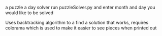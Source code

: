 a puzzle a day solver
  run puzzleSolver.py and enter month and day you would like to be solved
  
 Uses backtracking algorithm to a find a solution that works, requires colorama which is used to make it easier to see pieces when printed out
